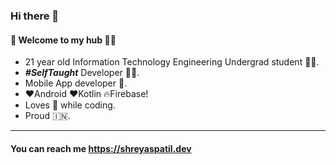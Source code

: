 ### Hi there 👋

#### 🎍 Welcome to my hub 👨‍💻

- 21 year old Information Technology Engineering Undergrad student 👨‍🎓.
- ***#SelfTaught*** Developer 👨‍💻.
- Mobile App developer 📱.
- ❤️Android ❤️Kotlin 🔥Firebase!
- Loves 🎵 while coding.
- Proud 🇮🇳.

---

#### You can reach me https://shreyaspatil.dev
